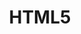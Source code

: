 ---
github: h5bp/html5-boilerplate
logohandle: html5
sort: html5
title: HTML5
website: https://www.w3.org/TR/html/
wikipedia: https://en.wikipedia.org/wiki/HTML5
---